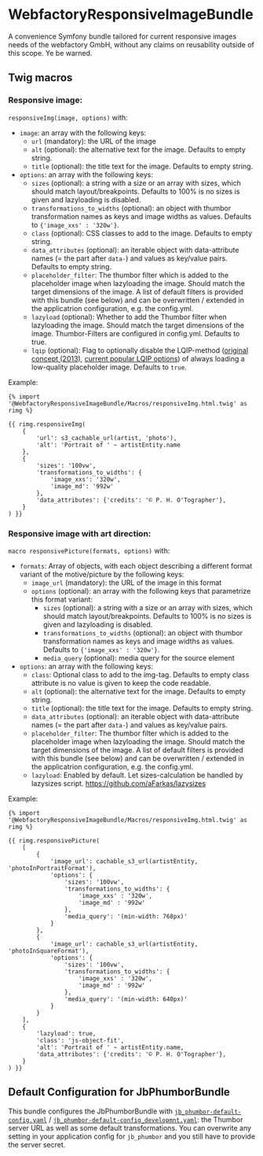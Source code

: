 # WebfactoryResponsiveImageBundle

A convenience Symfony bundle tailored for current responsive images needs of the webfactory GmbH, without any claims on
reusability outside of this scope. Ye be warned.

## Twig macros

### Responsive image:

`responsiveImg(image, options)` with:

- `image`: an array with the following keys:
    - `url` (mandatory): the URL of the image 
    - `alt` (optional): the alternative text for the image. Defaults to empty string.
    - `title` (optional): the title text for the image. Defaults to empty string.
- `options`: an array with the following keys:
    - `sizes` (optional): a string with a size or an array with sizes, which should match layout/breakpoints. Defaults to 100% is no sizes is given and lazyloading is disabled.
    - `transformations_to_widths` (optional): an object with thumbor transformation names as keys and image widths as values. Defaults to `{'image_xxs' : '320w'}`.
    - `class` (optional): CSS classes to add to the image. Defaults to empty string.
    - `data_attributes` (optional): an iterable object with data-attribute names (= the part after `data-`) and values as key/value pairs. Defaults to empty string.
    - `placeholder_filter`: The thumbor filter which is added to the placeholder image when lazyloading the image. Should match the target dimensions of the image. A list of default filters is provided with this bundle (see below) and can be overwritten / extended in the applicatrion configuration, e.g. the config.yml.
    - `lazyload` (optional): Whether to add the Thumbor filter when lazyloading the image. Should match the target dimensions of the image. Thumbor-Filters are configured in config.yml. Defaults to true.
    - `lqip` (optional): Flag to optionally disable the LQIP-method ([original concept (2013)](https://www.guypo.com/introducing-lqip-low-quality-image-placeholders), [current popular LQIP options](https://cloudinary.com/blog/low_quality_image_placeholders_lqip_explained)) of always loading a low-quality placeholder image. Defaults to `true`.

Example:
 
```
{% import '@WebfactoryResponsiveImageBundle/Macros/responsiveImg.html.twig' as rimg %}

{{ rimg.responsiveImg(
    {
        'url': s3_cachable_url(artist, 'photo'),
        'alt': 'Portrait of ' ~ artistEntity.name
    },
    {
        'sizes': '100vw',
        'transformations_to_widths': {
            'image_xxs': '320w',
            'image_md': '992w'
        },
        'data_attributes': {'credits': '© P. H. O'Tographer'},
    }
) }}
```

### Responsive image with art direction:

`macro responsivePicture(formats, options)` with:

- `formats`: Array of objects, with each object describing a different format variant of the motive/picture by the following keys:
    - `image_url` (mandatory): the URL of the image in this format
    - `options` (optional): an array with the following keys that parametrize this format variant:
        - `sizes` (optional): a string with a size or an array with sizes, which should match layout/breakpoints. Defaults to 100% is no sizes is given and lazyloading is disabled.
        - `transformations_to_widths` (optional): an object with thumbor transformation names as keys and image widths as values. Defaults to `{'image_xxs' : '320w'}`.
        - `media_query` (optional): media query for the source element
- `options`: an array with the following keys:
    - `class`: Optional class to add to the img-tag. Defaults to empty class attribute is no value is given to keep the code readable.
    - `alt` (optional): the alternative text for the image. Defaults to empty string.
    - `title` (optional): the title text for the image. Defaults to empty string.
    - `data_attributes` (optional): an iterable object with data-attribute names (= the part after `data-`) and values as key/value pairs.
    - `placeholder_filter`: The thumbor filter which is added to the placeholder image when lazyloading the image. Should match the target dimensions of the image. A list of default filters is provided with this bundle (see below) and can be overwritten / extended in the applicatrion configuration, e.g. the config.yml.
    - `lazyload`: Enabled by default. Let sizes-calculation be handled by lazysizes script. https://github.com/aFarkas/lazysizes

Example:
 
```
{% import '@WebfactoryResponsiveImageBundle/Macros/responsiveImg.html.twig' as rimg %}

{{ rimg.responsivePicture(
    [
        {
            'image_url': cachable_s3_url(artistEntity, 'photoInPortraitFormat'),
            'options': {
                'sizes': '100vw',
                'transformations_to_widths': {
                    'image_xxs' : '320w',
                    'image_md' : '992w'
                },
                'media_query': '(min-width: 768px)'
            }
        },
        {
            'image_url': cachable_s3_url(artistEntity, 'photoInSquareFormat'),
            'options': {
                'sizes': '100vw',
                'transformations_to_widths': {
                    'image_xxs' : '320w',
                    'image_md' : '992w'
                },
                'media_query': '(min-width: 640px)'
            }
        }
    ],
    {
        'lazyload': true,
        'class': 'js-object-fit',
        'alt': 'Portrait of ' ~ artistEntity.name,
        'data_attributes': {'credits': '© P. H. O'Tographer'},
    }
) }}
```


## Default Configuration for JbPhumborBundle

This bundle configures the JbPhumborBundle with [```jb_phumbor-default-config.yaml```](Resources/config/jb_phumbor-default-config.yaml) / [```jb_phumbor-default-config_developmnt.yaml```](Resources/config/jb_phumbor-default-config_developmnt.yaml):
the Thumbor server URL as well as some default transformations. You can overwrite any setting in your application config
for ```jb_phumbor``` and you still have to provide the server secret.
